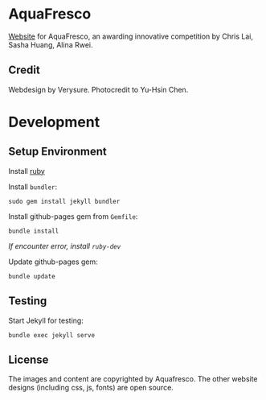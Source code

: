 AquaFresco
==========

[Website](aquafresco.co) for AquaFresco, an awarding innovative competition by Chris Lai, Sasha Huang, Alina Rwei.


Credit
------

Webdesign by Verysure. Photocredit to Yu-Hsin Chen.


Development
===========

Setup Environment
-----------------

Install [ruby](https://www.ruby-lang.org/en/downloads/)

Install `bundler`:

    sudo gem install jekyll bundler

Install github-pages gem from `Gemfile`:

    bundle install

*If encounter error, install `ruby-dev`*

Update github-pages gem:

    bundle update


Testing
-------

Start Jekyll for testing:

    bundle exec jekyll serve


License
-------

The images and content are copyrighted by Aquafresco. The other website designs (including css, js, fonts) are open source.
